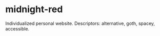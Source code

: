 # midnight-red
Individualized personal website. Descriptors: alternative, goth, spacey, accessible.
